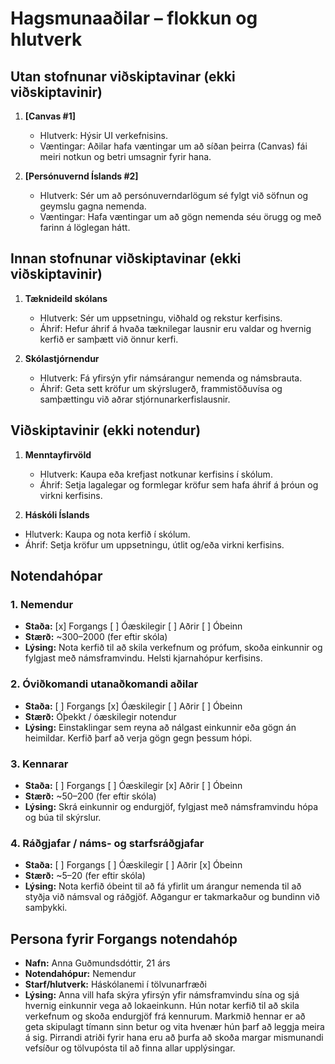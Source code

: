 # Hagsmunaaðilar – flokkun og hlutverk

## Utan stofnunar viðskiptavinar (ekki viðskiptavinir)

1. **[Canvas #1]**

   - Hlutverk: Hýsir UI verkefnisins.
   - Væntingar: Aðilar hafa væntingar um að síðan þeirra (Canvas) fái meiri notkun og betri umsagnir fyrir hana.

2. **[Persónuvernd Íslands #2]**
   - Hlutverk: Sér um að persónuverndarlögum sé fylgt við söfnun og geymslu gagna nemenda.
   - Væntingar: Hafa væntingar um að gögn nemenda séu örugg og með farinn á löglegan hátt.

## Innan stofnunar viðskiptavinar (ekki viðskiptavinir)

1. **Tæknideild skólans**

   - Hlutverk: Sér um uppsetningu, viðhald og rekstur kerfisins.
   - Áhrif: Hefur áhrif á hvaða tæknilegar lausnir eru valdar og hvernig kerfið er samþætt við önnur kerfi.

2. **Skólastjórnendur**
   - Hlutverk: Fá yfirsýn yfir námsárangur nemenda og námsbrauta.
   - Áhrif: Geta sett kröfur um skýrslugerð, frammistöðuvísa og samþættingu við aðrar stjórnunarkerfislausnir.

## Viðskiptavinir (ekki notendur)

1. **Menntayfirvöld**

   - Hlutverk: Kaupa eða krefjast notkunar kerfisins í skólum.
   - Áhrif: Setja lagalegar og formlegar kröfur sem hafa áhrif á þróun og virkni kerfisins.

2. **Háskóli Íslands**

- Hlutverk: Kaupa og nota kerfið í skólum.
- Áhrif: Setja kröfur um uppsetningu, útlit og/eða virkni kerfisins.

## Notendahópar

### 1. Nemendur

- **Staða:** [x] Forgangs [ ] Óæskilegir [ ] Aðrir [ ] Óbeinn
- **Stærð:** ~300–2000 (fer eftir skóla)
- **Lýsing:** Nota kerfið til að skila verkefnum og prófum, skoða einkunnir og fylgjast með námsframvindu. Helsti kjarnahópur kerfisins.

### 2. Óviðkomandi utanaðkomandi aðilar

- **Staða:** [ ] Forgangs [x] Óæskilegir [ ] Aðrir [ ] Óbeinn
- **Stærð:** Óþekkt / óæskilegir notendur
- **Lýsing:** Einstaklingar sem reyna að nálgast einkunnir eða gögn án heimildar. Kerfið þarf að verja gögn gegn þessum hópi.

### 3. Kennarar

- **Staða:** [ ] Forgangs [ ] Óæskilegir [x] Aðrir [ ] Óbeinn
- **Stærð:** ~50–200 (fer eftir skóla)
- **Lýsing:** Skrá einkunnir og endurgjöf, fylgjast með námsframvindu hópa og búa til skýrslur.

### 4. Ráðgjafar / náms- og starfsráðgjafar

- **Staða:** [ ] Forgangs [ ] Óæskilegir [ ] Aðrir [x] Óbeinn
- **Stærð:** ~5–20 (fer eftir skóla)
- **Lýsing:** Nota kerfið óbeint til að fá yfirlit um árangur nemenda til að styðja við námsval og ráðgjöf. Aðgangur er takmarkaður og bundinn við samþykki.

## Persona fyrir Forgangs notendahóp

- **Nafn:** Anna Guðmundsdóttir, 21 árs
- **Notendahópur:** Nemendur
- **Starf/hlutverk:** Háskólanemi í tölvunarfræði
- **Lýsing:** Anna vill hafa skýra yfirsýn yfir námsframvindu sína og sjá hvernig einkunnir vega að lokaeinkunn. Hún notar kerfið til að skila verkefnum og skoða endurgjöf frá kennurum. Markmið hennar er að geta skipulagt tímann sinn betur og vita hvenær hún þarf að leggja meira á sig. Pirrandi atriði fyrir hana eru að þurfa að skoða margar mismunandi vefsíður og tölvupósta til að finna allar upplýsingar.

